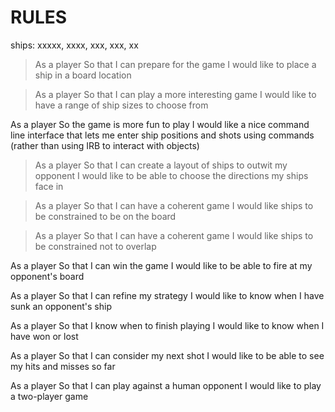 # RULES
ships: xxxxx, xxxx, xxx, xxx, xx

>As a player
>So that I can prepare for the game
>I would like to place a ship in a board location

>As a player
>So that I can play a more interesting game
>I would like to have a range of ship sizes to choose from

As a player
So the game is more fun to play
I would like a nice command line interface that lets me enter ship positions and
shots using commands (rather than using IRB to interact with objects)

>As a player
>So that I can create a layout of ships to outwit my opponent
>I would like to be able to choose the directions my ships face in

>As a player
>So that I can have a coherent game
>I would like ships to be constrained to be on the board

>As a player
>So that I can have a coherent game
>I would like ships to be constrained not to overlap

As a player
So that I can win the game
I would like to be able to fire at my opponent's board

As a player
So that I can refine my strategy
I would like to know when I have sunk an opponent's ship

As a player
So that I know when to finish playing
I would like to know when I have won or lost

As a player
So that I can consider my next shot
I would like to be able to see my hits and misses so far

As a player
So that I can play against a human opponent
I would like to play a two-player game